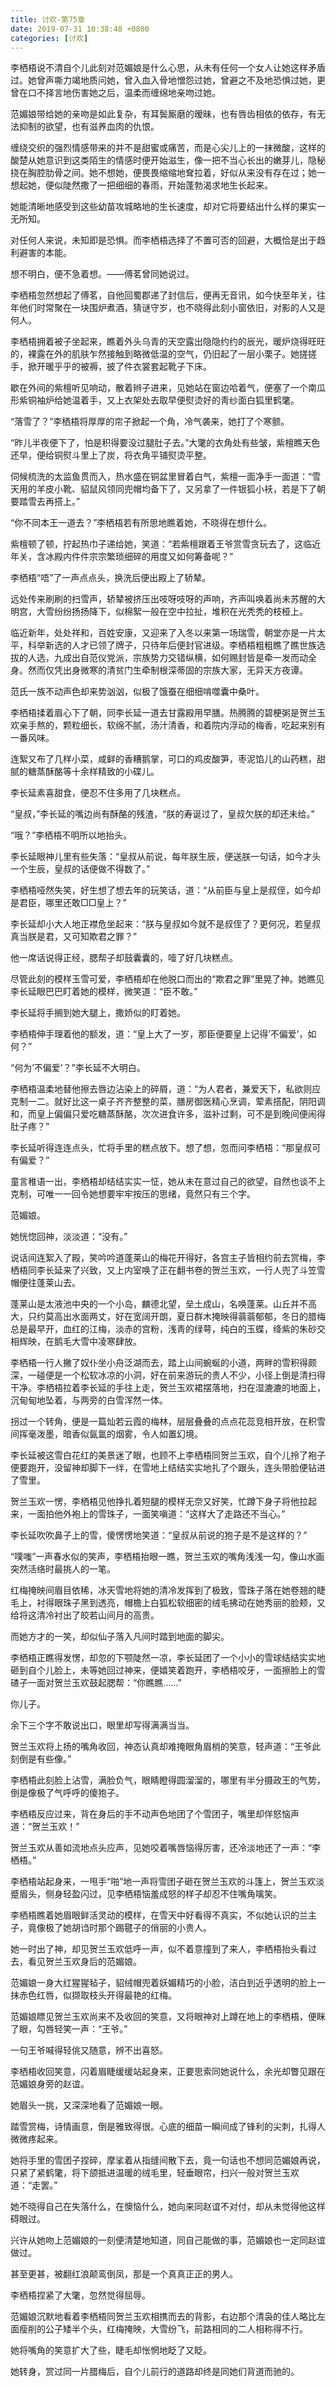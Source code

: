 ```yaml
---
title: 讨欢-第75章
date: 2019-07-31 10:38:48 +0800
categories: [讨欢]
---
```


李栖梧说不清自个儿此刻对范媚娘是什么心思，从未有任何一个女人让她这样矛盾过。她曾声嘶力竭地质问她，曾入血入骨地憎怨过她，曾避之不及地恐惧过她，更曾在口不择言地伤害她之后，温柔而缠绵地亲吻过她。

范媚娘带给她的亲吻是如此复杂，有耳鬓厮磨的暧昧，也有唇齿相依的依存，有无法抑制的欲望，也有滋养血肉的仇恨。

缠绕交织的强烈情感带来的并不是甜蜜或痛苦，而是心尖儿上的一抹微酸，这样的酸楚从她意识到这类陌生的情感时便开始滋生，像一把不当心长出的嫩芽儿，隐秘挠在胸腔肋骨之间。她不想她，便畏畏缩缩地耷拉着，好似从来没有存在过；她一想起她，便似陡然撒了一把细细的春雨，开始蓬勃渴求地生长起来。

她能清晰地感受到这些幼苗攻城略地的生长速度，却对它将要结出什么样的果实一无所知。

对任何人来说，未知即是恐惧。而李栖梧选择了不置可否的回避，大概恰是出于趋利避害的本能。

想不明白，便不急着想。——傅茗曾同她说过。

李栖梧忽然想起了傅茗，自他回蜀郡递了封信后，便再无音讯，如今快至年关，往年他们时常聚在一块围炉煮酒，猜谜守岁，也不晓得此刻小窗依旧，对影的人又是何人。

李栖梧拥着被子坐起来，瞧着外头乌青的天空露出隐隐约约的辰光，暖炉烧得旺旺的，裸露在外的肌肤乍然接触到略微低温的空气，仍旧起了一层小栗子。她搓搓手，掀开暖乎乎的被褥，披了件衣裳套起靴子下床。

歇在外间的紫檀听见响动，散着辫子进来，见她站在窗边哈着气，便塞了一个南瓜形紫铜袖炉给她温着手，又上衣架处去取早便熨烫好的靑纱面白狐里鹤氅。

“落雪了？”李栖梧将厚厚的帘子掀起一个角，冷气袭来，她打了个寒颤。

“昨儿半夜便下了，怕是积得要没过腿肚子去。”大氅的衣角处有些皱，紫檀瞧天色还早，便给铜熨斗里上了炭，将衣角平铺熨烫平整。

伺候梳洗的太监鱼贯而入，热水盛在铜盆里冒着白气，紫檀一面净手一面道：“雪天用的羊皮小靴、貂鼠风领同兜帽均备下了，又另拿了一件银狐小袄，若是下了朝要踏雪去再搭上。”

“你不同本王一道去？”李栖梧若有所思地瞧着她，不晓得在想什么。

紫檀顿了顿，拧起热巾子递给她，笑道：“若紫檀跟着王爷赏雪贪玩去了，这临近年关，含冰殿内件件宗宗繁琐细碎的用度又如何筹备呢？”

李栖梧“唔”了一声点点头，换洗后便出殿上了轿辇。

远处传来刷刷的扫雪声，轿辇被挤压出吱呀吱呀的声响，齐声叫唤着尚未苏醒的大明宫，大雪纷纷扬扬降下，似棉絮一般在空中拉扯，堆积在光秃秃的枝桠上。

临近新年，处处祥和，百姓安康，又迎来了入冬以来第一场瑞雪，朝堂亦是一片太平，科举新选的人才已领了牌子，只待年后便封官进级。李栖梧粗粗瞧了瞧世族选拔的人选，九成出自范仪党派，宗族势力交错纵横，如何赐封皆是牵一发而动全身。然而仅凭出身微寒的清贫门生牵制根深蒂固的宗族大家，无异天方夜谭。

范氏一族不动声色却来势汹汹，似极了饿蚕在细细啃噬囊中桑叶。

李栖梧揉着眉心下了朝，同李长延一道去甘露殿用早膳。热腾腾的碧梗粥是贺兰玉欢亲手熬的，颗粒细长，软绵不腻，汤汁清香，和着院内浮动的梅香，吃起来别有一番风味。

连絮又布了几样小菜，咸鲜的香糟鹅掌，可口的鸡皮酸笋，枣泥馅儿的山药糕，甜腻的糖蒸酥酪等十余样精致的小碟儿。

李长延素喜甜食，便忍不住多用了几块糕点。

“皇叔，”李长延的嘴边尚有酥酪的残渣，“朕的寿诞过了，皇叔欠朕的却还未给。”

“哦？”李栖梧不明所以地抬头。

李长延眼神儿里有些失落：“皇叔从前说，每年朕生辰，便送朕一句话，如今才头一个生辰，皇叔的话便做不得数了。”

李栖梧哑然失笑，好生想了想去年的玩笑话，道：“从前臣与皇上是叔侄，如今却是君臣，哪里还敢□□皇上？”

李长延却小大人地正襟危坐起来：“朕与皇叔如今就不是叔侄了？更何况，若皇叔真当朕是君，又可知欺君之罪？”

他一席话说得正经，腮帮子却鼓囊囊的，噎了好几块糕点。

尽管此刻的模样玉雪可爱，李栖梧却在他脱口而出的“欺君之罪”里晃了神。她瞧见李长延眼巴巴盯着她的模样，微笑道：“臣不敢。”

李长延将手搁到她大腿上，撒娇似的盯着她。

李栖梧伸手理着他的额发，道：“皇上大了一岁，那臣便要皇上记得’不偏爱’，如何？”

“何为’不偏爱’？”李长延不大明白。

李栖梧温柔地替他擦去唇边沾染上的碎屑，道：“为人君者，兼爱天下，私欲则应克制一二。就好比这一桌子齐齐整整的菜，膳房御医精心烹调，荤素搭配，阴阳调和，而皇上偏偏只爱吃糖蒸酥酪，次次进食许多，滋补过剩，可不是到晚间便闹得肚子疼？”

李长延听得连连点头，忙将手里的糕点放下。想了想，忽而问李栖梧：“那皇叔可有偏爱？”

童言稚语一出，李栖梧却结结实实一怔，她从未在意过自己的欲望，自然也谈不上克制，可唯一一回令她想要牢牢按压的思绪，竟然只有三个字。

范媚娘。

她恍惚回神，淡淡道：“没有。”

说话间连絮入了殿，笑吟吟道蓬莱山的梅花开得好，各宫主子皆相约前去赏梅，李栖梧同李长延来了兴致，又上内室唤了正在翻书卷的贺兰玉欢，一行人兜了斗笠雪帽便往蓬莱山去。

蓬莱山是太液池中央的一个小岛，麟德北望，垒土成山，名唤蓬莱。山丘并不高大，只约莫高出水面两丈，好在宽阔开朗，夏日群木掩映得蓊蓊郁郁，冬日的腊梅总是最早开，血红的江梅，淡赤的宫粉，浅靑的绿萼，纯白的玉蝶，绛紫的朱砂交相辉映，在鹅毛大雪中凌寒肆放。

李栖梧一行人撇了奴仆坐小舟泛湖而去，踏上山间蜿蜒的小道，两畔的雪积得颇深，一碰便是一个松软冰凉的小洞，好在前来游玩的贵人不少，小径上倒是清扫得干净。李栖梧拉着李长延的手往上走，贺兰玉欢裙摆落地，扫在湿漉漉的地面上，沉甸甸地坠着，与两旁的白雪浑然一体。

拐过一个转角，便是一篇灿若云霞的梅林，层层叠叠的点点花蕊竞相开放，在积雪间挥毫泼墨，暗香似氤氲的烟雾，令人如置幻境。

李长延被这雪白花红的美景迷了眼，也顾不上李栖梧同贺兰玉欢，自个儿拎了袍子便要跑开，没留神却脚下一绊，在雪地上结结实实地扎了个跟头，连头带脸便钻进了雪里。

贺兰玉欢一愣，李栖梧见他挣扎着短腿的模样无奈又好笑，忙蹲下身子将他拉起来，一面拍他外袍上的雪珠子，一面笑嗔道：“这样大了走路还不当心。”

李长延吹吹鼻子上的雪，傻愣愣地笑道：“皇叔从前说的狍子是不是这样的？”

“噗嗤”一声春水似的笑声，李栖梧抬眼一瞧，贺兰玉欢的嘴角浅浅一勾，像山水画突然活络时最挑人的一笔。

红梅掩映间眉目依稀，冰天雪地将她的清冷发挥到了极致，雪珠子落在她卷翘的睫毛上，衬得眼珠子黑到透亮，帽檐上白狐松软细密的绒毛拂动在她秀丽的脸颊，又给将这清冷衬出了皎若山间月的高贵。

而她方才的一笑，却似仙子落入凡间时踏到地面的脚尖。

李栖梧正瞧得发愣，却忽的下颚陡然一凉，李长延团了一个小小的雪球结结实实地砸到自个儿脸上，未等她回过神来，便嬉笑着跑开，李栖梧咬牙，一面擦脸上的雪碴子一面对贺兰玉欢鼓起腮帮：“你瞧瞧……”

你儿子。

余下三个字不敢说出口，眼里却写得满满当当。

贺兰玉欢将上扬的嘴角收回，神态认真却难掩眼角眉梢的笑意，轻声道：“王爷此刻倒是有些像。”

李栖梧此刻脸上沾雪，满脸负气，眼睛瞪得圆溜溜的，哪里有半分摄政王的气势，倒是像极了气呼呼的傻狍子。

李栖梧反应过来，背在身后的手不动声色地团了个雪团子，嘴里却佯怒恼声道：“贺兰玉欢！”

贺兰玉欢从善如流地点头应声，见她咬着嘴唇恼得厉害，还冷淡地还了一声：“李栖梧。”

李栖梧站起身来，一甩手“啪”地一声将雪团子砸在贺兰玉欢的斗篷上，贺兰玉欢淡蹙眉头，侧身轻盈闪过，见李栖梧恼羞成怒的样子却忍不住嘴角噙笑。

李栖梧瞧着她眉眼鲜活灵动的模样，在雪天中好看得不真实，不似她认识的兰主子，竟像极了她胡诌时那个踢毽子的俏丽的小贵人。

她一时出了神，却见贺兰玉欢低呼一声，似不着意撞到了来人，李栖梧抬头看过去，看见贺兰玉欢身后的范媚娘。

范媚娘一身大红猩猩毡子，貂绒帽兜着妖媚精巧的小脸，洁白到近乎透明的脸上一抹赤色红唇，似撷取枝头开得最艳的红梅。

范媚娘瞟见贺兰玉欢尚来不及收回的笑意，又将眼神对上蹲在地上的李栖梧，便眯了眼，勾唇轻笑一声：“王爷。”

一句王爷喊得轻佻又随意，辨不出喜怒。

李栖梧收回笑意，闪着眉睫缓缓站起身来，正要思索同她说什么，余光却瞥见跟在范媚娘身旁的赵谊。

她眉头一挑，又深深地看了范媚娘一眼。

踏雪赏梅，诗情画意，倒是雅致得很。心底的细苗一瞬间成了锋利的尖刺，扎得人微微疼起来。

她将手里的雪团子捏碎，摩挲着从指缝间散下去，竟一句话也不想同范媚娘再说，只紧了紧鹤氅，将下颌抵进温暖的绒毛里，轻垂眼帘，扫兴一般对贺兰玉欢道：“走罢。”

她不晓得自己在失落什么，在懊恼什么，她向来同赵谊不对付，却从未觉得他这样碍眼过。

兴许从她吻上范媚娘的一刻便清楚地知道，同自己能做的事，范媚娘也一定同赵谊做过。

甚至更甚，被翻红浪颠鸾倒凤，那是一个真真正正的男人。

李栖梧捏紧了大氅，忽然觉得屈辱。

范媚娘沉默地看着李栖梧同贺兰玉欢相携而去的背影，右边那个清袅的佳人略比左面瘦削的公子矮半个头，红梅掩映，大雪纷飞，前路相同的二人相称得不行。

她将嘴角的笑意扩大了些，睫毛却怅惘地眨了又眨。

她转身，赏过同一片腊梅后，自个儿前行的道路却终是同她们背道而驰的。

